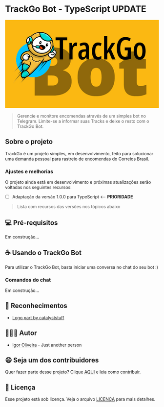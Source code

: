 # TrackGo Bot - TypeScript UPDATE

<img src="./img/banner.jpg" alt="Banner TrackGo Bot">

> Gerencie e monitore encomendas através de um simples bot no Telegram. Limite-se a informar suas Tracks e deixe o resto com o TrackGo Bot.

## Sobre o projeto

TrackGo é um projeto simples, em desenvolvimento, feito para solucionar uma demanda pessoal para rastreio de encomendas do Correios Brasil.

### Ajustes e melhorias

O projeto ainda está em desenvolvimento e próximas atualizações serão voltadas nos seguintes recursos:

- [ ] Adaptação da versão 1.0.0 para TypeScript <-- **PRIORIDADE**

> Lista com recursos das versões nos tópicos abaixo

## 💻 Pré-requisitos

Em construção...

## ☕ Usando o TrackGo Bot

Para utilizar o TrackGo Bot, basta iniciar uma conversa no chat do seu bot :)

### Comandos do chat

Em construção...

## 🤝 Reconhecimentos

* [Logo part by catalyststuff](http://www.freepik.com)

## 🙋🏾‍♂️ Autor

* [Igor Oliveira](https://github.com/reedbluue) - Just another person

## 😄 Seja um dos contribuidores

Quer fazer parte desse projeto? Clique [AQUI](./CONTRIBUTING.md) e leia como contribuir.

## 📝 Licença

Esse projeto está sob licença. Veja o arquivo [LICENÇA](./LICENSE) para mais detalhes.